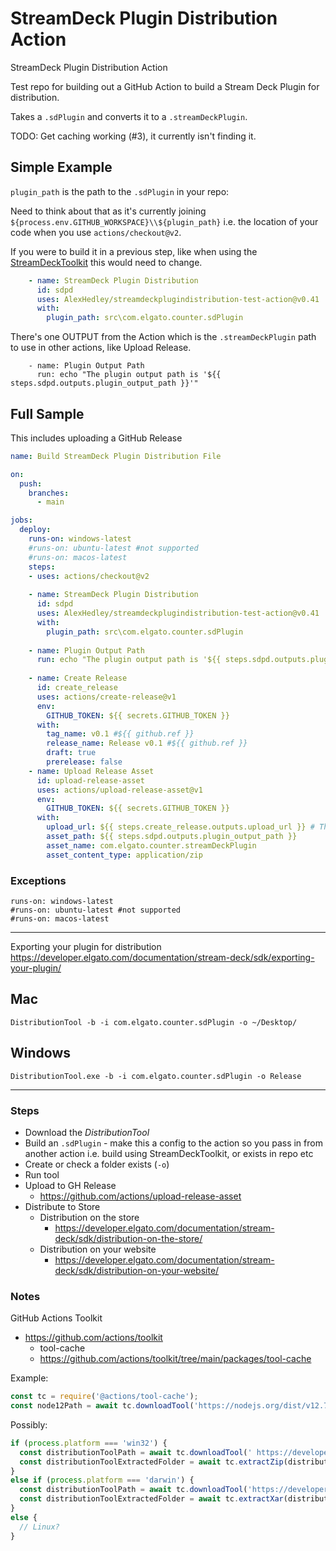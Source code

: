 # StreamDeck Plugin Distribution Action

StreamDeck Plugin Distribution Action

Test repo for building out a GitHub Action to build a Stream Deck Plugin for distribution.

Takes a `.sdPlugin` and converts it to a `.streamDeckPlugin`.

TODO: Get caching working (#3), it currently isn't finding it.

## Simple Example

`plugin_path` is the path to the `.sdPlugin` in your repo:

Need to think about that as it's currently joining `${process.env.GITHUB_WORKSPACE}\\${plugin_path}` i.e. the location of your code when you use `actions/checkout@v2`.

If you were to build it in a previous step, like when using the [StreamDeckToolkit](https://github.com/FritzAndFriends/StreamDeckToolkit) this would need to change.

```yml
    - name: StreamDeck Plugin Distribution
      id: sdpd
      uses: AlexHedley/streamdeckplugindistribution-test-action@v0.41
      with:
        plugin_path: src\com.elgato.counter.sdPlugin
```

There's one OUTPUT from the Action which is the `.streamDeckPlugin` path to use in other actions, like Upload Release.

```
    - name: Plugin Output Path
      run: echo "The plugin output path is '${{ steps.sdpd.outputs.plugin_output_path }}'"
```

## Full Sample

This includes uploading a GitHub Release

```yml
name: Build StreamDeck Plugin Distribution File

on:
  push:
    branches:
      - main

jobs:
  deploy:
    runs-on: windows-latest 
    #runs-on: ubuntu-latest #not supported
    #runs-on: macos-latest
    steps:
    - uses: actions/checkout@v2
    
    - name: StreamDeck Plugin Distribution
      id: sdpd
      uses: AlexHedley/streamdeckplugindistribution-test-action@v0.41
      with:
        plugin_path: src\com.elgato.counter.sdPlugin
    
    - name: Plugin Output Path
      run: echo "The plugin output path is '${{ steps.sdpd.outputs.plugin_output_path }}'"
      
    - name: Create Release
      id: create_release
      uses: actions/create-release@v1
      env:
        GITHUB_TOKEN: ${{ secrets.GITHUB_TOKEN }}
      with:
        tag_name: v0.1 #${{ github.ref }}
        release_name: Release v0.1 #${{ github.ref }}
        draft: true
        prerelease: false
    - name: Upload Release Asset
      id: upload-release-asset 
      uses: actions/upload-release-asset@v1
      env:
        GITHUB_TOKEN: ${{ secrets.GITHUB_TOKEN }}
      with:
        upload_url: ${{ steps.create_release.outputs.upload_url }} # This pulls from the CREATE RELEASE step above, referencing it's ID to get its outputs object, which include a `upload_url`. See this blog post for more info: https://jasonet.co/posts/new-features-of-github-actions/#passing-data-to-future-steps 
        asset_path: ${{ steps.sdpd.outputs.plugin_output_path }}
        asset_name: com.elgato.counter.streamDeckPlugin
        asset_content_type: application/zip
```

### Exceptions

```
runs-on: windows-latest 
#runs-on: ubuntu-latest #not supported
#runs-on: macos-latest
```

---

Exporting your plugin for distribution  
https://developer.elgato.com/documentation/stream-deck/sdk/exporting-your-plugin/

## Mac
`DistributionTool -b -i com.elgato.counter.sdPlugin -o ~/Desktop/`

## Windows
`DistributionTool.exe -b -i com.elgato.counter.sdPlugin -o Release`

---

### Steps
- Download the *DistributionTool*
- Build an `.sdPlugin` - make this a config to the action so you pass in from another action i.e. build using StreamDeckToolkit, or exists in repo etc
- Create or check a folder exists (`-o`)
- Run tool
- Upload to GH Release
  - https://github.com/actions/upload-release-asset
- Distribute to Store
  - Distribution on the store
    - https://developer.elgato.com/documentation/stream-deck/sdk/distribution-on-the-store/
  - Distribution on your website
    - https://developer.elgato.com/documentation/stream-deck/sdk/distribution-on-your-website/

### Notes

GitHub Actions Toolkit
- https://github.com/actions/toolkit
  - tool-cache
  - https://github.com/actions/toolkit/tree/main/packages/tool-cache

Example:
```js
const tc = require('@actions/tool-cache');
const node12Path = await tc.downloadTool('https://nodejs.org/dist/v12.7.0/node-v12.7.0-linux-x64.tar.gz');
```

Possibly:
```js
if (process.platform === 'win32') {
  const distributionToolPath = await tc.downloadTool(' https://developer.elgato.com/documentation/stream-deck/distributiontool/DistributionToolWindows.zip');
  const distributionToolExtractedFolder = await tc.extractZip(distributionToolPath, 'path/to/extract/to');
}
else if (process.platform === 'darwin') {
  const distributionToolPath = await tc.downloadTool('https://developer.elgato.com/documentation/stream-deck/distributiontool/DistributionToolMac.zip');
  const distributionToolExtractedFolder = await tc.extractXar(distributionToolPath, 'path/to/extract/to');
}
else {
  // Linux?
}
```
